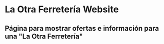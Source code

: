 # La Otra Ferretería Website
## Página para mostrar ofertas e información para una "La Otra Ferretería"

